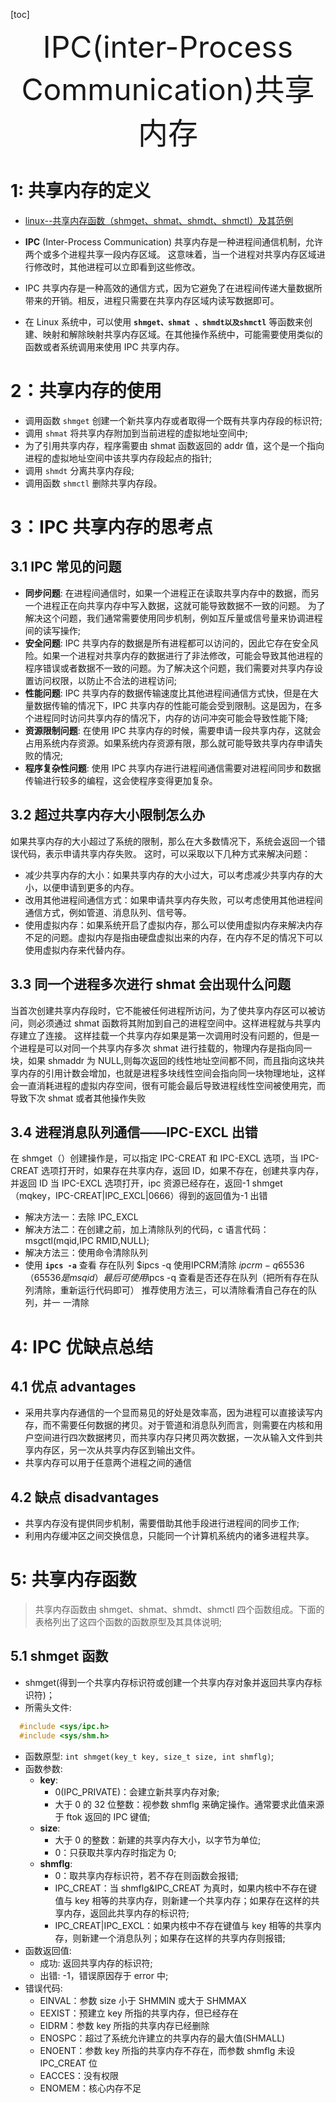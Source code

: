 [toc]

<div align="center"><font size="35">IPC(inter-Process Communication)共享内存</font></div>

# 1: 共享内存的定义

- [linux--共享内存函数（shmget、shmat、shmdt、shmctl）及其范例](https://blog.csdn.net/qq_38880380/article/details/79444713)

- **IPC** (Inter-Process Communication) 共享内存是一种进程间通信机制，允许两个或多个进程共享一段内存区域。 这意味着，当一个进程对共享内存区域进行修改时，其他进程可以立即看到这些修改。
- IPC 共享内存是一种高效的通信方式，因为它避免了在进程间传递大量数据所带来的开销。相反，进程只需要在共享内存区域内读写数据即可。
- 在 Linux 系统中，可以使用 **`shmget、shmat 、shmdt以及shmctl`** 等函数来创建、映射和解除映射共享内存区域。在其他操作系统中，可能需要使用类似的函数或者系统调用来使用 IPC 共享内存。

# 2：共享内存的使用

- 调用函数 `shmget` 创建一个新共享内存或者取得一个既有共享内存段的标识符;
- 调用 `shmat` 将共享内存附加到当前进程的虚拟地址空间中;
- 为了引用共享内存，程序需要由 shmat 函数返回的 addr 值，这个是一个指向进程的虚拟地址空间中该共享内存段起点的指针;
- 调用 `shmdt` 分离共享内存段;
- 调用函数 `shmctl` 删除共享内存段。

# 3：IPC 共享内存的思考点

## 3.1 IPC 常见的问题

- **同步问题**: 在进程间通信时，如果一个进程正在读取共享内存中的数据，而另一个进程正在向共享内存中写入数据，这就可能导致数据不一致的问题。
  为了解决这个问题，我们通常需要使用同步机制，例如互斥量或信号量来协调进程间的读写操作;
- **安全问题**:
  IPC 共享内存的数据是所有进程都可以访问的，因此它存在安全风险。如果一个进程对共享内存的数据进行了非法修改，可能会导致其他进程的程序错误或者数据不一致的问题。为了解决这个问题，我们需要对共享内存设置访问权限，以防止不合法的进程访问;
- **性能问题**: IPC 共享内存的数据传输速度比其他进程间通信方式快，但是在大量数据传输的情况下，IPC 共享内存的性能可能会受到限制。这是因为，在多个进程同时访问共享内存的情况下，内存的访问冲突可能会导致性能下降;
- **资源限制问题**: 在使用 IPC 共享内存的时候，需要申请一段共享内存，这就会占用系统内存资源。如果系统内存资源有限，那么就可能导致共享内存申请失败的情况;
- **程序复杂性问题**: 使用 IPC 共享内存进行进程间通信需要对进程间同步和数据传输进行较多的编程，这会使程序变得更加复杂。

## 3.2 超过共享内存大小限制怎么办

如果共享内存的大小超过了系统的限制，那么在大多数情况下，系统会返回一个错误代码，表示申请共享内存失败。
这时，可以采取以下几种方式来解决问题：

- 减少共享内存的大小：如果共享内存的大小过大，可以考虑减少共享内存的大小，以便申请到更多的内存。
- 改用其他进程间通信方式：如果申请共享内存失败，可以考虑使用其他进程间通信方式，例如管道、消息队列、信号等。
- 使用虚拟内存：如果系统开启了虚拟内存，那么可以使用虚拟内存来解决内存不足的问题。虚拟内存是指由硬盘虚拟出来的内存，在内存不足的情况下可以使用虚拟内存来代替内存。

## 3.3 同一个进程多次进行 shmat 会出现什么问题

当首次创建共享内存段时，它不能被任何进程所访问，为了使共享内存区可以被访问，则必须通过 shmat 函数将其附加到自己的进程空间中。这样进程就与共享内存建立了连接。
这样挂载一个共享内存如果是第一次调用时没有问题的，但是一个进程是可以对同一个共享内存多次 shmat 进行挂载的，物理内存是指向同一块，如果 shmaddr 为
NULL,则每次返回的线性地址空间都不同，而且指向这块共享内存的引用计数会增加，也就是进程多块线性空间会指向同一块物理地址，这样会一直消耗进程的虚拟内存空间，很有可能会最后导致进程线性空间被使用完，而导致下次 shmat 或者其他操作失败

## 3.4 进程消息队列通信——IPC-EXCL 出错

在 shmget（）创建操作是，可以指定 IPC-CREAT 和 IPC-EXCL 选项，当 IPC-CREAT 选项打开时，如果存在共享内存，返回 ID，如果不存在，创建共享内存，并返回 ID
当 IPC-EXCL 选项打开，ipc 资源已经存在，返回-1
shmget（mqkey，IPC-CREAT|IPC_EXCL|0666）得到的返回值为-1 出错

- 解决方法一：去除 IPC_EXCL
- 解决方法二：在创建之前，加上清除队列的代码，c 语言代码：msgctl(mqid,IPC RMID,NULL);
- 解决方法三：使用命令清除队列
- 使用 **`ipcs -a`** 查看 存在队列 $ipcs -q
                         使用IPCRM清除   $ipcrm -q 65536（65536是msqid）
                         最后可使用$ipcs -q 查看是否还存在队列（把所有存在队列清除，重新运行代码即可）
  推荐使用方法三，可以清除看清自己存在的队列，并一 一清除

# 4: IPC 优缺点总结

## 4.1 优点 advantages

- 采用共享内存通信的一个显而易见的好处是效率高，因为进程可以直接读写内存，而不需要任何数据的拷贝。对于管道和消息队列而言，则需要在内核和用户空间进行四次数据拷贝，而共享内存只拷贝两次数据，一次从输入文件到共享内存区，另一次从共享内存区到输出文件。
- 共享内存可以用于任意两个进程之间的通信

## 4.2 缺点 disadvantages

- 共享内存没有提供同步机制，需要借助其他手段进行进程间的同步工作;
- 利用内存缓冲区之间交换信息，只能同一个计算机系统内的诸多进程共享。

# 5: 共享内存函数

> 共享内存函数由 shmget、shmat、shmdt、shmctl 四个函数组成。下面的表格列出了这四个函数的函数原型及其具体说明;

## 5.1 shmget 函数

- shmget(得到一个共享内存标识符或创建一个共享内存对象并返回共享内存标识符)；
- 所需头文件:

```cpp
  #include <sys/ipc.h>
  #include <sys/shm.h>
```

- 函数原型: `int shmget(key_t key, size_t size, int shmflg)`;
- 函数参数:
  - **key**:
    - 0(IPC_PRIVATE)：会建立新共享内存对象;
    - 大于 0 的 32 位整数：视参数 shmflg 来确定操作。通常要求此值来源于 ftok 返回的 IPC 键值;
  - **size**:
    - 大于 0 的整数：新建的共享内存大小，以字节为单位;
    - 0：只获取共享内存时指定为 0;
  - **shmflg**:
    - 0：取共享内存标识符，若不存在则函数会报错;
    - IPC_CREAT：当 shmflg&IPC_CREAT 为真时，如果内核中不存在键值与 key 相等的共享内存，则新建一个共享内存；如果存在这样的共享内存，返回此共享内存的标识符;
    - IPC_CREAT|IPC_EXCL：如果内核中不存在键值与 key 相等的共享内存，则新建一个消息队列；如果存在这样的共享内存则报错;
- 函数返回值:
  - 成功: 返回共享内存的标识符;
  - 出错: -1，错误原因存于 error 中;
- 错误代码:
  - EINVAL：参数 size 小于 SHMMIN 或大于 SHMMAX
  - EEXIST：预建立 key 所指的共享内存，但已经存在
  - EIDRM：参数 key 所指的共享内存已经删除
  - ENOSPC：超过了系统允许建立的共享内存的最大值(SHMALL)
  - ENOENT：参数 key 所指的共享内存不存在，而参数 shmflg 未设 IPC_CREAT 位
  - EACCES：没有权限
  - ENOMEM：核心内存不足
